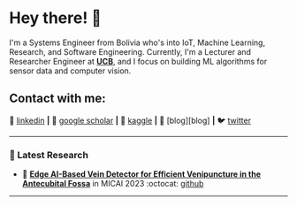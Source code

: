 # Hey there! 👋 
 
I'm a Systems Engineer from Bolivia who's into IoT, Machine Learning, Research, and Software Engineering. 
Currently, I'm a Lecturer and Researcher Engineer at **[UCB](https://www.ucb.edu.bo/)**, and I focus on building ML algorithms for sensor data and computer vision.

## Contact with me: 

👔 [linkedin][linkedin] **|** 
📰 [google scholar][google scholar] **|** 
🏃 [kaggle][kaggle] **|** 
🏡 [blog][blog] **|** 
🐦 [twitter][twitter]

---


### 📑 Latest Research
<!-- PAPER:START -->
- 📜 [**Edge AI-Based Vein Detector for Efficient Venipuncture in the Antecubital Fossa**][CUBITAL] in MICAI 2023 :octocat: [github][CUBITAL github]

---

[google scholar]: https://scholar.google.com/citations?user=yI73dIcAAAAJ&hl=en
[linkedin]: https://www.linkedin.com/in/edwinsalcedo/
[kaggle]: https://www.kaggle.com/edwinsalcedo
[website]: https://edwinsalcedo.com/
[twitter]: https://twitter.com/EdwinTSalcedo
[CUBITAL]: https://arxiv.org/abs/2303.08906v1 
[CUBITAL github]: https://github.com/EdwinTSalcedo/CUBITAL
